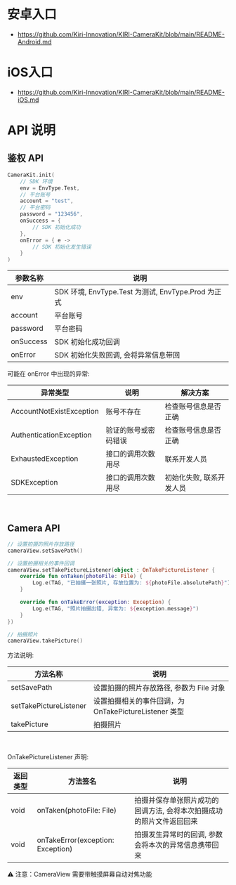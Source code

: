 # 安卓入口
- https://github.com/Kiri-Innovation/KIRI-CameraKit/blob/main/README-Android.md
# iOS入口
- https://github.com/Kiri-Innovation/KIRI-CameraKit/blob/main/README-iOS.md

# API 说明

## 鉴权 API

```Kotlin
CameraKit.init(
    // SDK 环境
    env = EnvType.Test, 
    // 平台账号
    account = "test", 
    // 平台密码
    password = "123456",
    onSuccess = {
        // SDK 初始化成功
    },
    onError = { e ->
        // SDK 初始化发生错误
    }
)
```


| 参数名称 | 说明 |
| ----- | ----- |
| env | SDK 环境, EnvType.Test 为测试, EnvType.Prod 为正式 |
| account | 平台账号 |
| password | 平台密码 |
| onSuccess | SDK 初始化成功回调 |
| onError | SDK 初始化失败回调, 会将异常信息带回 |

可能在 onError 中出现的异常:

| 异常类型 | 说明 | 解决方案 |
| ----- | ----- | -----|
| AccountNotExistException | 账号不存在 | 检查账号信息是否正确 |
| AuthenticationException | 验证的账号或密码错误 | 检查账号信息是否正确 |
| ExhaustedException | 接口的调用次数用尽 | 联系开发人员 |
| SDKException | 接口的调用次数用尽 | 初始化失败, 联系开发人员 |

<br/>

## Camera API

```Kotlin
// 设置拍摄的照片存放路径
cameraView.setSavePath()

// 设置拍摄相关的事件回调
cameraView.setTakePictureListener(object : OnTakePictureListener {
    override fun onTaken(photoFile: File) {
        Log.e(TAG, "已拍摄一张照片, 存放位置为: ${photoFile.absolutePath}")
    }

    override fun onTakeError(exception: Exception) {
        Log.e(TAG, "照片拍摄出错, 异常为: ${exception.message}")
    }
})

// 拍摄照片
cameraView.takePicture()
```

方法说明:

| 方法名称 | 说明 |
| ----- | ----- |
| setSavePath | 设置拍摄的照片存放路径, 参数为 File 对象 |
| setTakePictureListener | 设置拍摄相关的事件回调，为 OnTakePictureListener 类型 |
| takePicture | 拍摄照片 |

<br/>

OnTakePictureListener 声明:

| 返回类型 | 方法签名 | 说明 |
| ----- | ----- | ----- |
| void | onTaken(photoFile: File) | 拍摄并保存单张照片成功的回调方法, 会将本次拍摄成功的照片文件返回回来 |
| void | onTakeError(exception: Exception) | 拍摄发生异常时的回调, 参数会将本次的异常信息携带回来 |


⚠️ 注意：CameraView 需要带触摸屏幕自动对焦功能

